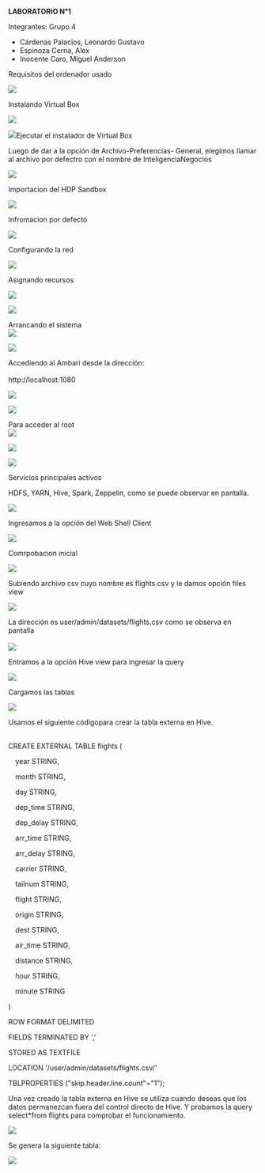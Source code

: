 ﻿**LABORATORIO N°1**

Integrantes:                                                                                                                   Grupo 4

- Cárdenas Palacios, Leonardo Gustavo
- Espinoza Cerna, Alex
- Inocente Caro, Miguel Anderson


Requisitos del ordenador usado

![](Aspose.Words.f926092b-9ef6-410d-8fcc-eacb01ecb3dc.001.png)

Instalando Virtual Box

![](Aspose.Words.f926092b-9ef6-410d-8fcc-eacb01ecb3dc.002.png)

![](Aspose.Words.f926092b-9ef6-410d-8fcc-eacb01ecb3dc.003.png)Ejecutar el instalador de Virtual Box


Luego de dar a la opción de Archivo-Preferencias- General, elegimos llamar al archivo por defectro con el nombre de InteligenciaNegocios

![](Aspose.Words.f926092b-9ef6-410d-8fcc-eacb01ecb3dc.004.png)


Importacion del HDP Sandbox

![](Aspose.Words.f926092b-9ef6-410d-8fcc-eacb01ecb3dc.005.png)

Infromacion por defecto

![](Aspose.Words.f926092b-9ef6-410d-8fcc-eacb01ecb3dc.006.png)



Configurando la red

![](Aspose.Words.f926092b-9ef6-410d-8fcc-eacb01ecb3dc.007.png)

Asignando recursos

![](Aspose.Words.f926092b-9ef6-410d-8fcc-eacb01ecb3dc.008.png)

![](Aspose.Words.f926092b-9ef6-410d-8fcc-eacb01ecb3dc.009.png)

Arrancando el sistema\
![](Aspose.Words.f926092b-9ef6-410d-8fcc-eacb01ecb3dc.010.png)


![](Aspose.Words.f926092b-9ef6-410d-8fcc-eacb01ecb3dc.011.png)


Accediendo al Ambari desde la dirección: \
\
http://localhost:1080 

![](Aspose.Words.f926092b-9ef6-410d-8fcc-eacb01ecb3dc.012.png)

![](Aspose.Words.f926092b-9ef6-410d-8fcc-eacb01ecb3dc.013.png)

Para acceder al root\
![](Aspose.Words.f926092b-9ef6-410d-8fcc-eacb01ecb3dc.014.png)

![](Aspose.Words.f926092b-9ef6-410d-8fcc-eacb01ecb3dc.015.png)



![](Aspose.Words.f926092b-9ef6-410d-8fcc-eacb01ecb3dc.016.png)



Servicios principales activos 

HDFS, YARN, Hive, Spark, Zeppelin, como se puede observar en pantalla.

![](Aspose.Words.f926092b-9ef6-410d-8fcc-eacb01ecb3dc.017.png)













Ingresamos a la opción del Web Shell Client

![](Aspose.Words.f926092b-9ef6-410d-8fcc-eacb01ecb3dc.018.png)

Comrpobacion inicial

![](Aspose.Words.f926092b-9ef6-410d-8fcc-eacb01ecb3dc.019.png)

Subiendo archivo csv cuyo nombre es flights.csv y le damos opción files view

![](Aspose.Words.f926092b-9ef6-410d-8fcc-eacb01ecb3dc.020.png)



La dirección es user/admin/datasets/flights.csv como se observa en pantalla\
\
![](Aspose.Words.f926092b-9ef6-410d-8fcc-eacb01ecb3dc.021.png)

Entramos a la opción Hive view para ingresar la query 

![](Aspose.Words.f926092b-9ef6-410d-8fcc-eacb01ecb3dc.022.png)




Cargamos las tablas


![](Aspose.Words.f926092b-9ef6-410d-8fcc-eacb01ecb3dc.023.png)

Usamos el siguiente códigopara crear la tabla externa en Hive.

\
CREATE EXTERNAL TABLE flights (

`  `year STRING,

`  `month STRING,

`  `day STRING,

`  `dep\_time STRING,

`  `dep\_delay STRING,

`  `arr\_time STRING,

`  `arr\_delay STRING,

`  `carrier STRING,

`  `tailnum STRING,

`  `flight STRING,

`  `origin STRING,

`  `dest STRING,

`  `air\_time STRING,

`  `distance STRING,

`  `hour STRING,

`  `minute STRING

)

ROW FORMAT DELIMITED

FIELDS TERMINATED BY ','

STORED AS TEXTFILE

LOCATION '/user/admin/datasets/flights.csv/'

TBLPROPERTIES ("skip.header.line.count"="1");



Una vez creado la  tabla externa en Hive se utiliza cuando deseas que los datos permanezcan fuera del control directo de Hive. Y probamos la query select\*from flights para comprobar el funcionamiento.

![](Aspose.Words.f926092b-9ef6-410d-8fcc-eacb01ecb3dc.024.png)



Se genera la siguiente tabla:

![](Aspose.Words.f926092b-9ef6-410d-8fcc-eacb01ecb3dc.025.png)
